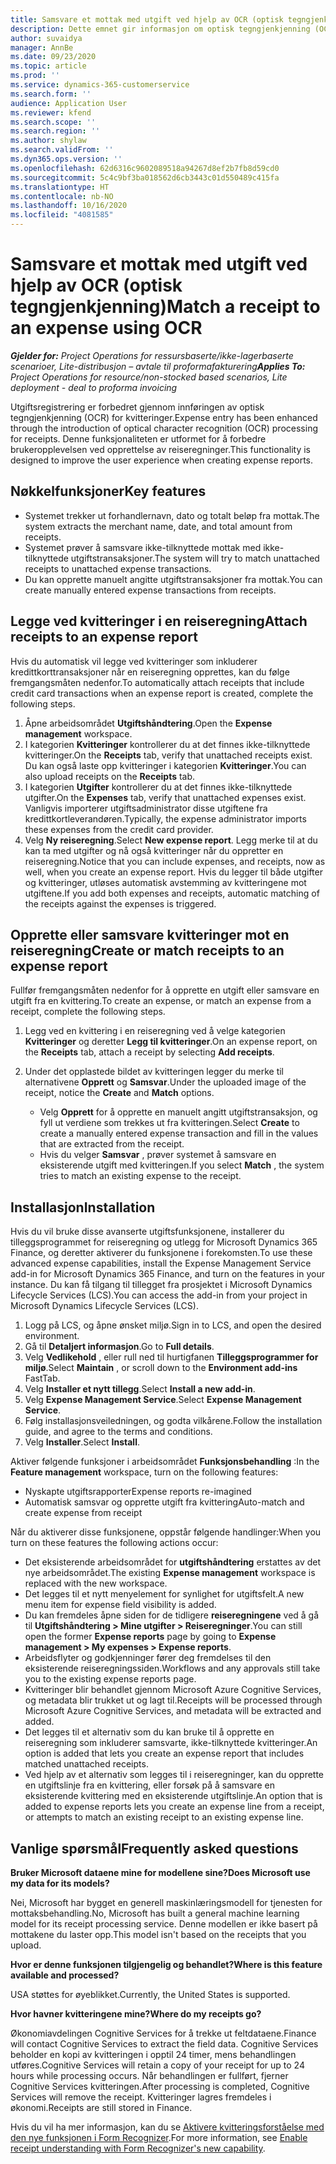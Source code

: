 ```yaml
---
title: Samsvare et mottak med utgift ved hjelp av OCR (optisk tegngjenkjenning)
description: Dette emnet gir informasjon om optisk tegngjenkjenning (OCR) for kvitteringer.
author: suvaidya
manager: AnnBe
ms.date: 09/23/2020
ms.topic: article
ms.prod: ''
ms.service: dynamics-365-customerservice
ms.search.form: ''
audience: Application User
ms.reviewer: kfend
ms.search.scope: ''
ms.search.region: ''
ms.author: shylaw
ms.search.validFrom: ''
ms.dyn365.ops.version: ''
ms.openlocfilehash: 62d6316c9602089518a94267d8ef2b7fb8d59cd0
ms.sourcegitcommit: 5c4c9bf3ba018562d6cb3443c01d550489c415fa
ms.translationtype: HT
ms.contentlocale: nb-NO
ms.lasthandoff: 10/16/2020
ms.locfileid: "4081585"
---
```

# <a name="match-a-receipt-to-an-expense-using-ocr"></a><span data-ttu-id="a3fca-103">Samsvare et mottak med utgift ved hjelp av OCR (optisk tegngjenkjenning)</span><span class="sxs-lookup"><span data-stu-id="a3fca-103">Match a receipt to an expense using OCR</span></span>

<span data-ttu-id="a3fca-104">_**Gjelder for:** Project Operations for ressursbaserte/ikke-lagerbaserte scenarioer, Lite-distribusjon – avtale til proformafakturering_</span><span class="sxs-lookup"><span data-stu-id="a3fca-104">_**Applies To:** Project Operations for resource/non-stocked based scenarios, Lite deployment - deal to proforma invoicing_</span></span>

<span data-ttu-id="a3fca-105">Utgiftsregistrering er forbedret gjennom innføringen av optisk tegngjenkjenning (OCR) for kvitteringer.</span><span class="sxs-lookup"><span data-stu-id="a3fca-105">Expense entry has been enhanced through the introduction of optical character recognition (OCR) processing for receipts.</span></span> <span data-ttu-id="a3fca-106">Denne funksjonaliteten er utformet for å forbedre brukeropplevelsen ved opprettelse av reiseregninger.</span><span class="sxs-lookup"><span data-stu-id="a3fca-106">This functionality is designed to improve the user experience when creating expense reports.</span></span>

## <a name="key-features"></a><span data-ttu-id="a3fca-107">Nøkkelfunksjoner</span><span class="sxs-lookup"><span data-stu-id="a3fca-107">Key features</span></span>

- <span data-ttu-id="a3fca-108">Systemet trekker ut forhandlernavn, dato og totalt beløp fra mottak.</span><span class="sxs-lookup"><span data-stu-id="a3fca-108">The system extracts the merchant name, date, and total amount from receipts.</span></span>
- <span data-ttu-id="a3fca-109">Systemet prøver å samsvare ikke-tilknyttede mottak med ikke-tilknyttede utgiftstransaksjoner.</span><span class="sxs-lookup"><span data-stu-id="a3fca-109">The system will try to match unattached receipts to unattached expense transactions.</span></span>
- <span data-ttu-id="a3fca-110">Du kan opprette manuelt angitte utgiftstransaksjoner fra mottak.</span><span class="sxs-lookup"><span data-stu-id="a3fca-110">You can create manually entered expense transactions from receipts.</span></span>

## <a name="attach-receipts-to-an-expense-report"></a><span data-ttu-id="a3fca-111">Legge ved kvitteringer i en reiseregning</span><span class="sxs-lookup"><span data-stu-id="a3fca-111">Attach receipts to an expense report</span></span>

<span data-ttu-id="a3fca-112">Hvis du automatisk vil legge ved kvitteringer som inkluderer kredittkorttransaksjoner når en reiseregning opprettes, kan du følge fremgangsmåten nedenfor.</span><span class="sxs-lookup"><span data-stu-id="a3fca-112">To automatically attach receipts that include credit card transactions when an expense report is created, complete the following steps.</span></span>

  1. <span data-ttu-id="a3fca-113">Åpne arbeidsområdet **Utgiftshåndtering**.</span><span class="sxs-lookup"><span data-stu-id="a3fca-113">Open the **Expense management** workspace.</span></span>
  2. <span data-ttu-id="a3fca-114">I kategorien **Kvitteringer** kontrollerer du at det finnes ikke-tilknyttede kvitteringer.</span><span class="sxs-lookup"><span data-stu-id="a3fca-114">On the **Receipts** tab, verify that unattached receipts exist.</span></span> <span data-ttu-id="a3fca-115">Du kan også laste opp kvitteringer i kategorien **Kvitteringer**.</span><span class="sxs-lookup"><span data-stu-id="a3fca-115">You can also upload receipts on the **Receipts** tab.</span></span>
  3. <span data-ttu-id="a3fca-116">I kategorien **Utgifter** kontrollerer du at det finnes ikke-tilknyttede utgifter.</span><span class="sxs-lookup"><span data-stu-id="a3fca-116">On the **Expenses** tab, verify that unattached expenses exist.</span></span> <span data-ttu-id="a3fca-117">Vanligvis importerer utgiftsadministrator disse utgiftene fra kredittkortleverandøren.</span><span class="sxs-lookup"><span data-stu-id="a3fca-117">Typically, the expense administrator imports these expenses from the credit card provider.</span></span>
  4. <span data-ttu-id="a3fca-118">Velg **Ny reiseregning**.</span><span class="sxs-lookup"><span data-stu-id="a3fca-118">Select **New expense report**.</span></span> <span data-ttu-id="a3fca-119">Legg merke til at du kan ta med utgifter og nå også kvitteringer når du oppretter en reiseregning.</span><span class="sxs-lookup"><span data-stu-id="a3fca-119">Notice that you can include expenses, and receipts, now as well, when you create an expense report.</span></span> <span data-ttu-id="a3fca-120">Hvis du legger til både utgifter og kvitteringer, utløses automatisk avstemming av kvitteringene mot utgiftene.</span><span class="sxs-lookup"><span data-stu-id="a3fca-120">If you add both expenses and receipts, automatic matching of the receipts against the expenses is triggered.</span></span>

## <a name="create-or-match-receipts-to-an-expense-report"></a><span data-ttu-id="a3fca-121">Opprette eller samsvare kvitteringer mot en reiseregning</span><span class="sxs-lookup"><span data-stu-id="a3fca-121">Create or match receipts to an expense report</span></span>
<span data-ttu-id="a3fca-122">Fullfør fremgangsmåten nedenfor for å opprette en utgift eller samsvare en utgift fra en kvittering.</span><span class="sxs-lookup"><span data-stu-id="a3fca-122">To create an expense, or match an expense from a receipt, complete the following steps.</span></span>

  1. <span data-ttu-id="a3fca-123">Legg ved en kvittering i en reiseregning ved å velge kategorien **Kvitteringer** og deretter **Legg til kvitteringer**.</span><span class="sxs-lookup"><span data-stu-id="a3fca-123">On an expense report, on the **Receipts** tab, attach a receipt by selecting **Add receipts**.</span></span>
  2. <span data-ttu-id="a3fca-124">Under det opplastede bildet av kvitteringen legger du merke til alternativene **Opprett** og **Samsvar**.</span><span class="sxs-lookup"><span data-stu-id="a3fca-124">Under the uploaded image of the receipt, notice the **Create** and **Match** options.</span></span>

      - <span data-ttu-id="a3fca-125">Velg **Opprett** for å opprette en manuelt angitt utgiftstransaksjon, og fyll ut verdiene som trekkes ut fra kvitteringen.</span><span class="sxs-lookup"><span data-stu-id="a3fca-125">Select **Create** to create a manually entered expense transaction and fill in the values that are extracted from the receipt.</span></span>
      - <span data-ttu-id="a3fca-126">Hvis du velger **Samsvar** , prøver systemet å samsvare en eksisterende utgift med kvitteringen.</span><span class="sxs-lookup"><span data-stu-id="a3fca-126">If you select **Match** , the system tries to match an existing expense to the receipt.</span></span>

## <a name="installation"></a><span data-ttu-id="a3fca-127">Installasjon</span><span class="sxs-lookup"><span data-stu-id="a3fca-127">Installation</span></span>

<span data-ttu-id="a3fca-128">Hvis du vil bruke disse avanserte utgiftsfunksjonene, installerer du tilleggsprogrammet for reiseregning og utlegg for Microsoft Dynamics 365 Finance, og deretter aktiverer du funksjonene i forekomsten.</span><span class="sxs-lookup"><span data-stu-id="a3fca-128">To use these advanced expense capabilities, install the Expense Management Service add-in for Microsoft Dynamics 365 Finance, and turn on the features in your instance.</span></span> <span data-ttu-id="a3fca-129">Du kan få tilgang til tillegget fra prosjektet i Microsoft Dynamics Lifecycle Services (LCS).</span><span class="sxs-lookup"><span data-stu-id="a3fca-129">You can access the add-in from your project in Microsoft Dynamics Lifecycle Services (LCS).</span></span>

1. <span data-ttu-id="a3fca-130">Logg på LCS, og åpne ønsket miljø.</span><span class="sxs-lookup"><span data-stu-id="a3fca-130">Sign in to LCS, and open the desired environment.</span></span>
2. <span data-ttu-id="a3fca-131">Gå til **Detaljert informasjon**.</span><span class="sxs-lookup"><span data-stu-id="a3fca-131">Go to **Full details**.</span></span>
3. <span data-ttu-id="a3fca-132">Velg **Vedlikehold** , eller rull ned til hurtigfanen **Tilleggsprogrammer for miljø**.</span><span class="sxs-lookup"><span data-stu-id="a3fca-132">Select **Maintain** , or scroll down to the **Environment add-ins** FastTab.</span></span>
4. <span data-ttu-id="a3fca-133">Velg **Installer et nytt tillegg**.</span><span class="sxs-lookup"><span data-stu-id="a3fca-133">Select **Install a new add-in**.</span></span>
5. <span data-ttu-id="a3fca-134">Velg **Expense Management Service**.</span><span class="sxs-lookup"><span data-stu-id="a3fca-134">Select **Expense Management Service**.</span></span>
6. <span data-ttu-id="a3fca-135">Følg installasjonsveiledningen, og godta vilkårene.</span><span class="sxs-lookup"><span data-stu-id="a3fca-135">Follow the installation guide, and agree to the terms and conditions.</span></span>
7. <span data-ttu-id="a3fca-136">Velg **Installer**.</span><span class="sxs-lookup"><span data-stu-id="a3fca-136">Select **Install**.</span></span>

<span data-ttu-id="a3fca-137">Aktiver følgende funksjoner i arbeidsområdet **Funksjonsbehandling** :</span><span class="sxs-lookup"><span data-stu-id="a3fca-137">In the **Feature management** workspace, turn on the following features:</span></span>

- <span data-ttu-id="a3fca-138">Nyskapte utgiftsrapporter</span><span class="sxs-lookup"><span data-stu-id="a3fca-138">Expense reports re-imagined</span></span>
- <span data-ttu-id="a3fca-139">Automatisk samsvar og opprette utgift fra kvittering</span><span class="sxs-lookup"><span data-stu-id="a3fca-139">Auto-match and create expense from receipt</span></span>

<span data-ttu-id="a3fca-140">Når du aktiverer disse funksjonene, oppstår følgende handlinger:</span><span class="sxs-lookup"><span data-stu-id="a3fca-140">When you turn on these features the following actions occur:</span></span>

- <span data-ttu-id="a3fca-141">Det eksisterende arbeidsområdet for **utgiftshåndtering** erstattes av det nye arbeidsområdet.</span><span class="sxs-lookup"><span data-stu-id="a3fca-141">The existing **Expense management** workspace is replaced with the new workspace.</span></span>
- <span data-ttu-id="a3fca-142">Det legges til et nytt menyelement for synlighet for utgiftsfelt.</span><span class="sxs-lookup"><span data-stu-id="a3fca-142">A new menu item for expense field visibility is added.</span></span>
- <span data-ttu-id="a3fca-143">Du kan fremdeles åpne siden for de tidligere **reiseregningene** ved å gå til **Utgiftshåndtering > Mine utgifter > Reiseregninger**.</span><span class="sxs-lookup"><span data-stu-id="a3fca-143">You can still open the former **Expense reports** page by going to **Expense management > My expenses > Expense reports**.</span></span>
- <span data-ttu-id="a3fca-144">Arbeidsflyter og godkjenninger fører deg fremdelses til den eksisterende reiseregningssiden.</span><span class="sxs-lookup"><span data-stu-id="a3fca-144">Workflows and any approvals still take you to the existing expense reports page.</span></span>
- <span data-ttu-id="a3fca-145">Kvitteringer blir behandlet gjennom Microsoft Azure Cognitive Services, og metadata blir trukket ut og lagt til.</span><span class="sxs-lookup"><span data-stu-id="a3fca-145">Receipts will be processed through Microsoft Azure Cognitive Services, and metadata will be extracted and added.</span></span>
- <span data-ttu-id="a3fca-146">Det legges til et alternativ som du kan bruke til å opprette en reiseregning som inkluderer samsvarte, ikke-tilknyttede kvitteringer.</span><span class="sxs-lookup"><span data-stu-id="a3fca-146">An option is added that lets you create an expense report that includes matched unattached receipts.</span></span>
- <span data-ttu-id="a3fca-147">Ved hjelp av et alternativ som legges til i reiseregninger, kan du opprette en utgiftslinje fra en kvittering, eller forsøk på å samsvare en eksisterende kvittering med en eksisterende utgiftslinje.</span><span class="sxs-lookup"><span data-stu-id="a3fca-147">An option that is added to expense reports lets you create an expense line from a receipt, or attempts to match an existing receipt to an existing expense line.</span></span>

## <a name="frequently-asked-questions"></a><span data-ttu-id="a3fca-148">Vanlige spørsmål</span><span class="sxs-lookup"><span data-stu-id="a3fca-148">Frequently asked questions</span></span>

<span data-ttu-id="a3fca-149">**Bruker Microsoft dataene mine for modellene sine?**</span><span class="sxs-lookup"><span data-stu-id="a3fca-149">**Does Microsoft use my data for its models?**</span></span>

<span data-ttu-id="a3fca-150">Nei, Microsoft har bygget en generell maskinlæringsmodell for tjenesten for mottaksbehandling.</span><span class="sxs-lookup"><span data-stu-id="a3fca-150">No, Microsoft has built a general machine learning model for its receipt processing service.</span></span> <span data-ttu-id="a3fca-151">Denne modellen er ikke basert på mottakene du laster opp.</span><span class="sxs-lookup"><span data-stu-id="a3fca-151">This model isn't based on the receipts that you upload.</span></span>

<span data-ttu-id="a3fca-152">**Hvor er denne funksjonen tilgjengelig og behandlet?**</span><span class="sxs-lookup"><span data-stu-id="a3fca-152">**Where is this feature available and processed?**</span></span>

<span data-ttu-id="a3fca-153">USA støttes for øyeblikket.</span><span class="sxs-lookup"><span data-stu-id="a3fca-153">Currently, the United States is supported.</span></span>

<span data-ttu-id="a3fca-154">**Hvor havner kvitteringene mine?**</span><span class="sxs-lookup"><span data-stu-id="a3fca-154">**Where do my receipts go?**</span></span>

<span data-ttu-id="a3fca-155">Økonomiavdelingen Cognitive Services for å trekke ut feltdataene.</span><span class="sxs-lookup"><span data-stu-id="a3fca-155">Finance will contact Cognitive Services to extract the field data.</span></span> <span data-ttu-id="a3fca-156">Cognitive Services beholder en kopi av kvitteringen i opptil 24 timer, mens behandlingen utføres.</span><span class="sxs-lookup"><span data-stu-id="a3fca-156">Cognitive Services will retain a copy of your receipt for up to 24 hours while processing occurs.</span></span> <span data-ttu-id="a3fca-157">Når behandlingen er fullført, fjerner Cognitive Services kvitteringen.</span><span class="sxs-lookup"><span data-stu-id="a3fca-157">After processing is completed, Cognitive Services will remove the receipt.</span></span> <span data-ttu-id="a3fca-158">Kvitteringer lagres fremdeles i økonomi.</span><span class="sxs-lookup"><span data-stu-id="a3fca-158">Receipts are still stored in Finance.</span></span>

<span data-ttu-id="a3fca-159">Hvis du vil ha mer informasjon, kan du se [Aktivere kvitteringsforståelse med den nye funksjonen i Form Recognizer](https://azure.microsoft.com/blog/enable-receipt-understanding-with-form-recognizer-s-new-capability/).</span><span class="sxs-lookup"><span data-stu-id="a3fca-159">For more information, see [Enable receipt understanding with Form Recognizer's new capability](https://azure.microsoft.com/blog/enable-receipt-understanding-with-form-recognizer-s-new-capability/).</span></span>
